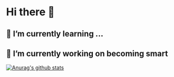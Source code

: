 # Hi there 👋
## 🌱 I’m currently learning ...
## 🔭 I’m currently working on becoming smart

[![Anurag's github stats](https://github-readme-stats.vercel.app/api?username=miroverleysen&show_icons=true)](https://miroverleysen.be)

<!--
**MiroVerleysen/MiroVerleysen** is a ✨ _special_ ✨ repository because its `README.md` (this file) appears on your GitHub profile.

Here are some ideas to get you started:

- 🔭 I’m currently working on ...
- 🌱 I’m currently learning ...
- 👯 I’m looking to collaborate on ...
- 🤔 I’m looking for help with ...
- 💬 Ask me about ...
- 📫 How to reach me: ...
- 😄 Pronouns: ...
- ⚡ Fun fact: ...
-->
